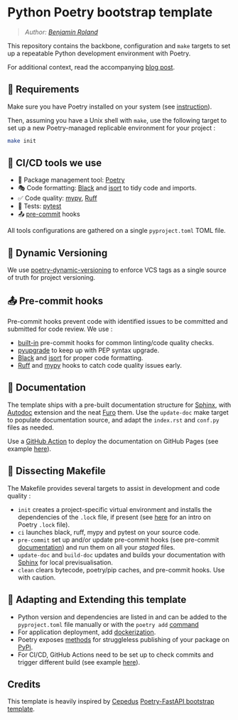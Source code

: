 # Python Poetry bootstrap template
> *Author: [Benjamin Roland](https://www.github.com/parici75)*


This repository contains the backbone, configuration and `make` targets to set up a repeatable Python development environment with Poetry.

For additional context, read the accompanying [blog post](https://benjaminroland.onrender.com/coding&data/migrating-to-poetry).

## 🚦 Requirements
Make sure you have Poetry installed on your system (see [instruction](https://python-poetry.org/docs/#installing-with-the-official-installer)).

Then, assuming you have a Unix shell with `make`, use the following target to set up a new Poetry-managed replicable environment for your project :
```bash
make init
```

## 👷 CI/CD tools we use
- 🚀 Package management tool: [Poetry](https://python-poetry.org/docs/)
- 🎭 Code formatting: [Black](https://black.readthedocs.io/en/stable/index.html) and [isort](https://pycqa.github.io/isort/index.html) to tidy code and imports.
- ✅ Code quality: [mypy](https://mypy.readthedocs.io/en/stable/), [Ruff](https://beta.ruff.rs/docs/)
- 🧪 Tests: [pytest](https://docs.pytest.org/en/latest/)
- 📤 [pre-commit](https://pre-commit.com/) hooks


All tools configurations are gathered on a single `pyproject.toml` TOML file.


## 🔖 Dynamic Versioning
We use [poetry-dynamic-versioning](https://github.com/mtkennerly/poetry-dynamic-versioning) to enforce VCS tags as a single source of truth for project versioning.


## 📤 Pre-commit hooks
Pre-commit hooks prevent code with identified issues to be committed and submitted for code review.
We use :
- [built-in](https://pre-commit.com/hooks.html) pre-commit hooks for common linting/code quality checks.
- [pyupgrade](https://github.com/asottile/pyupgrade) to keep up with PEP syntax upgrade.
- [Black](https://black.readthedocs.io/en/stable/index.html) and [isort](https://pycqa.github.io/isort/index.html) for proper code formatting.
- [Ruff](https://beta.ruff.rs/docs/) and [mypy](https://mypy.readthedocs.io/en/stable/) hooks to catch code quality issues early.


## 📝 Documentation
The template ships with a pre-built documentation structure for [Sphinx](https://www.sphinx-doc.org/en/master/), with [Autodoc](https://www.sphinx-doc.org/en/master/usage/extensions/autodoc.html) extension and the neat [Furo](https://github.com/pradyunsg/furo) them. Use the `update-doc` make target to populate documentation source, and adapt the `index.rst` and `conf.py` files as needed.

Use a [GitHub Action](https://github.com/peaceiris/actions-gh-pages) to deploy the documentation on GitHub Pages (see example [here](https://github.com/Parici75/statsplotly/blob/main/.github/workflows/sphinx.yml)).


## 🔩 Dissecting Makefile
The Makefile provides several targets to assist in development and code quality :
- `init` creates a project-specific virtual environment and installs the dependencies of the `.lock` file, if present (see [here](https://python-poetry.org/docs/basic-usage/#installing-dependencies) for an intro on Poetry `.lock` file).
- `ci` launches black, ruff, mypy and pytest on your source code.
- `pre-commit` set up and/or update pre-commit hooks (see pre-commit [documentation](https://pre-commit.com/)) and run them on all your *staged* files.
- `update-doc` and `build-doc` updates and builds your documentation with [Sphinx](https://www.sphinx-doc.org/en/master/) for local previsualisation.
- `clean` clears bytecode, poetry/pip caches, and pre-commit hooks. Use with caution.


## 🚛 Adapting and Extending this template
- Python version and dependencies are listed in and can be added to the `pyproject.toml` file manually or with the `poetry add` [command](https://python-poetry.org/docs/cli/#add)
- For application deployment, add [dockerization](https://github.com/orgs/python-poetry/discussions/1879#).
- Poetry exposes [methods](https://python-poetry.org/docs/cli/#publish) for struggleless publishing of your package on [PyPi](https://pypi.org/).
- For CI/CD, GitHub Actions need to be set up to check commits and trigger different build (see example [here](https://github.com/Parici75/statsplotly/tree/main/.github/workflows)).


## Credits
This template is heavily inspired by [Cepedus](https://www.github.com/cepedus) [Poetry-FastAPI bootstrap template](https://github.com/cepedus/python-app-bootstrap).
